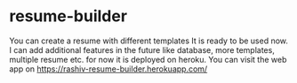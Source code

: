 # resume-builder
You can create a resume with different templates
It is ready to be used now.
I can add additional features in the future like database, more templates, multiple resume etc.
for now it is deployed on heroku.
You can visit the web app on https://rashiv-resume-builder.herokuapp.com/
